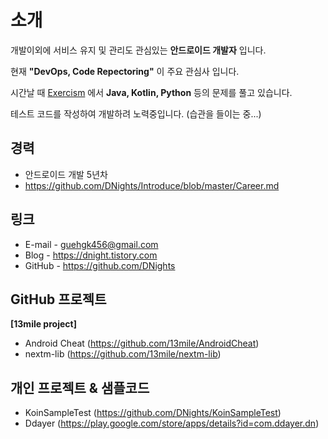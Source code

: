 # 소개
개발이외에 서비스 유지 및 관리도 관심있는 __안드로이드 개발자__ 입니다.

현재 __"DevOps, Code Repectoring"__ 이 주요 관심사 입니다.

시간날 때 [Exercism](https://exercism.io) 에서 __Java, Kotlin, Python__ 등의 문제를 풀고 있습니다.

테스트 코드를 작성하여 개발하려 노력중입니다. (습관을 들이는 중...)

## 경력
- 안드로이드 개발 5년차
- https://github.com/DNights/Introduce/blob/master/Career.md

## 링크
- E-mail - guehgk456@gmail.com
- Blog - https://dnight.tistory.com
- GitHub - https://github.com/DNights

## GitHub 프로젝트
**[13mile project]**
- Android Cheat (https://github.com/13mile/AndroidCheat)
- nextm-lib (https://github.com/13mile/nextm-lib)

## 개인 프로젝트 & 샘플코드
- KoinSampleTest (https://github.com/DNights/KoinSampleTest)
- Ddayer (https://play.google.com/store/apps/details?id=com.ddayer.dn)
